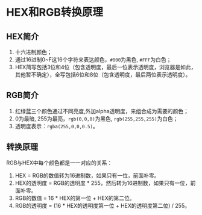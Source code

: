 # HEX和RGB转换原理 #

## HEX简介 ##

 1. 十六进制颜色；
 2. 通过16进制0~F这16个字符来表达颜色，`#000`为黑色, `#FFF`为白色；
 3. HEX简写包括3位和4位（包含透明度，最后一位表示透明度，浏览器是如此，其他暂不确定），全写包括6位和8位（包含透明度，最后两位表示透明度）。

## RGB简介 ##

  1. 红绿蓝三个颜色通过不同亮度,外加alpha透明度，来组合成为需要的颜色；
  2. 0为最暗, 255为最亮，`rgb(0,0,0)`为黑色, `rgb(255,255,255)`为白色；
  3. 透明度表示：`rgba(255,0,0,0.5)`。

## 转换原理 ##

RGB与HEX中每个颜色都是一一对应的关系：

 1. HEX = RGB的数值转为16进制数，如果只有一位，前面补零。
 2. HEX的透明度 = RGB的透明度 * 255，然后转为16进制数，如果只有一位，前面补零。
 3. RGB的数值 = 16 * HEX的第一位 + HEX的第二位。
 4. RGB的透明度 = (16 * HEX的透明度第一位 + HEX的透明度第二位) / 255。
